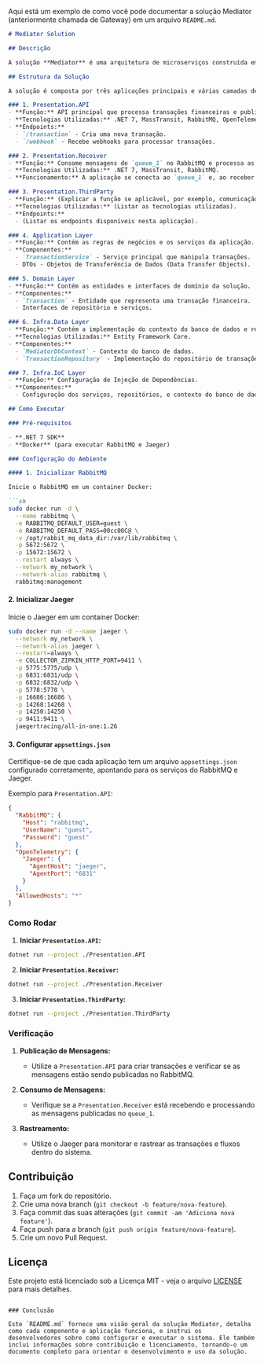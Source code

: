 Aqui está um exemplo de como você pode documentar a solução Mediator (anteriormente chamada de Gateway) em um arquivo `README.md`.

```markdown
# Mediator Solution

## Descrição

A solução **Mediator** é uma arquitetura de microserviços construída em C# e .NET, utilizando o padrão de arquitetura limpa (Clean Architecture). O Mediator integra várias APIs e um serviço financeiro para o processamento de transações financeiras. A solução utiliza RabbitMQ para mensagens assíncronas e Jaeger para rastreamento distribuído.

## Estrutura da Solução

A solução é composta por três aplicações principais e várias camadas de suporte:

### 1. Presentation.API
- **Função:** API principal que processa transações financeiras e publica mensagens no RabbitMQ.
- **Tecnologias Utilizadas:** .NET 7, MassTransit, RabbitMQ, OpenTelemetry, Jaeger, Serilog.
- **Endpoints:**
  - `/transaction` - Cria uma nova transação.
  - `/webhook` - Recebe webhooks para processar transações.

### 2. Presentation.Receiver
- **Função:** Consome mensagens de `queue_1` no RabbitMQ e processa as transações recebidas.
- **Tecnologias Utilizadas:** .NET 7, MassTransit, RabbitMQ.
- **Funcionamento:** A aplicação se conecta ao `queue_1` e, ao receber mensagens, executa um `Console.WriteLine` com os dados da mensagem.

### 3. Presentation.ThirdParty
- **Função:** (Explicar a função se aplicável, por exemplo, comunicação com serviços de terceiros).
- **Tecnologias Utilizadas:** (Listar as tecnologias utilizadas).
- **Endpoints:**
  - (Listar os endpoints disponíveis nesta aplicação).

### 4. Application Layer
- **Função:** Contém as regras de negócios e os serviços da aplicação.
- **Componentes:** 
  - `TransactionService` - Serviço principal que manipula transações.
  - DTOs - Objetos de Transferência de Dados (Data Transfer Objects).

### 5. Domain Layer
- **Função:** Contém as entidades e interfaces de domínio da solução.
- **Componentes:**
  - `Transaction` - Entidade que representa uma transação financeira.
  - Interfaces de repositório e serviços.

### 6. Infra.Data Layer
- **Função:** Contém a implementação do contexto do banco de dados e repositórios.
- **Tecnologias Utilizadas:** Entity Framework Core.
- **Componentes:**
  - `MediatorDbContext` - Contexto do banco de dados.
  - `TransactionRepository` - Implementação do repositório de transações.

### 7. Infra.IoC Layer
- **Função:** Configuração de Injeção de Dependências.
- **Componentes:**
  - Configuração dos serviços, repositórios, e contexto do banco de dados.

## Como Executar

### Pré-requisitos

- **.NET 7 SDK**
- **Docker** (para executar RabbitMQ e Jaeger)

### Configuração do Ambiente

#### 1. Inicializar RabbitMQ

Inicie o RabbitMQ em um container Docker:

```sh
sudo docker run -d \
  --name rabbitmq \
  -e RABBITMQ_DEFAULT_USER=guest \
  -e RABBITMQ_DEFAULT_PASS=00cc00C@ \
  -v /opt/rabbit_mq_data_dir:/var/lib/rabbitmq \
  -p 5672:5672 \
  -p 15672:15672 \
  --restart always \
  --network my_network \
  --network-alias rabbitmq \
  rabbitmq:management
```

#### 2. Inicializar Jaeger

Inicie o Jaeger em um container Docker:

```sh
sudo docker run -d --name jaeger \
  --network my_network \
  --network-alias jaeger \
  --restart=always \
  -e COLLECTOR_ZIPKIN_HTTP_PORT=9411 \
  -p 5775:5775/udp \
  -p 6831:6831/udp \
  -p 6832:6832/udp \
  -p 5778:5778 \
  -p 16686:16686 \
  -p 14268:14268 \
  -p 14250:14250 \
  -p 9411:9411 \
  jaegertracing/all-in-one:1.26
```

#### 3. Configurar `appsettings.json`

Certifique-se de que cada aplicação tem um arquivo `appsettings.json` configurado corretamente, apontando para os serviços do RabbitMQ e Jaeger.

Exemplo para `Presentation.API`:

```json
{
  "RabbitMQ": {
    "Host": "rabbitmq",
    "UserName": "guest",
    "Password": "guest"
  },
  "OpenTelemetry": {
    "Jaeger": {
      "AgentHost": "jaeger",
      "AgentPort": "6831"
    }
  },
  "AllowedHosts": "*"
}
```

### Como Rodar

1. **Iniciar `Presentation.API`:**

```sh
dotnet run --project ./Presentation.API
```

2. **Iniciar `Presentation.Receiver`:**

```sh
dotnet run --project ./Presentation.Receiver
```

3. **Iniciar `Presentation.ThirdParty`:**

```sh
dotnet run --project ./Presentation.ThirdParty
```

### Verificação

1. **Publicação de Mensagens:**
   - Utilize a `Presentation.API` para criar transações e verificar se as mensagens estão sendo publicadas no RabbitMQ.

2. **Consumo de Mensagens:**
   - Verifique se a `Presentation.Receiver` está recebendo e processando as mensagens publicadas no `queue_1`.

3. **Rastreamento:**
   - Utilize o Jaeger para monitorar e rastrear as transações e fluxos dentro do sistema.

## Contribuição

1. Faça um fork do repositório.
2. Crie uma nova branch (`git checkout -b feature/nova-feature`).
3. Faça commit das suas alterações (`git commit -am 'Adiciona nova feature'`).
4. Faça push para a branch (`git push origin feature/nova-feature`).
5. Crie um novo Pull Request.

## Licença

Este projeto está licenciado sob a Licença MIT - veja o arquivo [LICENSE](LICENSE) para mais detalhes.
```

### Conclusão

Este `README.md` fornece uma visão geral da solução Mediator, detalha como cada componente e aplicação funciona, e instrui os desenvolvedores sobre como configurar e executar o sistema. Ele também inclui informações sobre contribuição e licenciamento, tornando-o um documento completo para orientar o desenvolvimento e uso da solução.